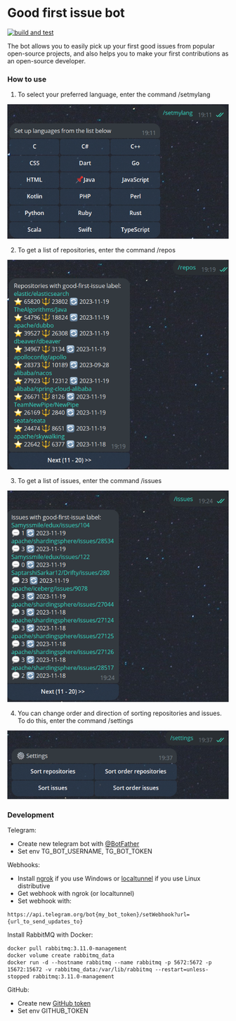# Good first issue bot

[![build and test](https://github.com/agsamkin/goodfirstissue-bot/actions/workflows/build.yml/badge.svg)](https://github.com/agsamkin/goodfirstissue-bot/actions/workflows/build.yml)

[//]: # ([![Maintainability]&#40;https://api.codeclimate.com/v1/badges/3f81753ef428bf5a7464/maintainability&#41;]&#40;https://codeclimate.com/github/agsamkin/goodfirstissue-bot/maintainability&#41;)

[//]: # ([![Test Coverage]&#40;https://api.codeclimate.com/v1/badges/3f81753ef428bf5a7464/test_coverage&#41;]&#40;https://codeclimate.com/github/agsamkin/goodfirstissue-bot/test_coverage&#41;)

[//]: # ([@goodfirstissue_bot]&#40;https://t.me/goodfirstissue_bot&#41; is a telegram bot that can help you in your "good first issue" search on GitHub.)

The bot allows you to easily pick up your first good issues from popular open-source projects, and also helps you to make your first contributions as an open-source developer.

### How to use

1. To select your preferred language, enter the command /setmylang

![repos.png](src/main/resources/static/howtouse/setmylang.png)

2. To get a list of repositories, enter the command /repos

![repos.png](src/main/resources/static/howtouse/repos.png)

3. To get a list of issues, enter the command /issues

![repos.png](src/main/resources/static/howtouse/issues.png)

4. You can change order and direction of sorting repositories and issues. To do this, enter the command /settings

![repos.png](src/main/resources/static/howtouse/settings.png)

### Development

Telegram:
* Create new telegram bot with [@BotFather](https://t.me/BotFather)
* Set env TG_BOT_USERNAME, TG_BOT_TOKEN

Webhooks:
* Install [ngrok](https://ngrok.com/download) if you use Windows or [localtunnel](https://theboroer.github.io/localtunnel-www/) if you use Linux distributive
* Get webhook with ngrok (or localtunnel)
* Set webhook with: 
```
https://api.telegram.org/bot{my_bot_token}/setWebhook?url={url_to_send_updates_to}
```

Install RabbitMQ with Docker:
```
docker pull rabbitmq:3.11.0-management
docker volume create rabbitmq_data
docker run -d --hostname rabbitmq --name rabbitmq -p 5672:5672 -p 15672:15672 -v rabbitmq_data:/var/lib/rabbitmq --restart=unless-stopped rabbitmq:3.11.0-management
```

GitHub:
* Create new [GitHub token](https://github.com/settings/tokens)
* Set env GITHUB_TOKEN